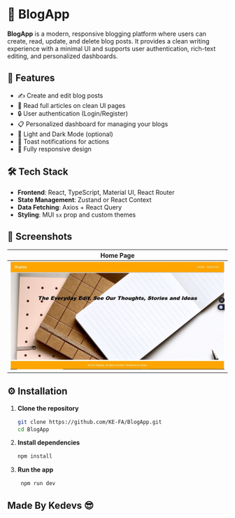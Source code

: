 # 📝 BlogApp

**BlogApp** is a modern, responsive blogging platform where users can create, read, update, and delete blog posts. It provides a clean writing experience with a minimal UI and supports user authentication, rich-text editing, and personalized dashboards.

## 🚀 Features

- ✍️ Create and edit blog posts
- 📖 Read full articles on clean UI pages
- 🔒 User authentication (Login/Register)
- 📋 Personalized dashboard for managing your blogs
- 🌙 Light and Dark Mode (optional)
- 🔔 Toast notifications for actions
- 📱 Fully responsive design

## 🛠 Tech Stack

- **Frontend**: React, TypeScript, Material UI, React Router
- **State Management**: Zustand or React Context
- **Data Fetching**: Axios + React Query
- **Styling**: MUI `sx` prop and custom themes


## 📸 Screenshots

| Home Page | 
|-----------|
| ![Home](./Client/public/Homepage.JPG) | 

## ⚙️ Installation

1. **Clone the repository**
   ```bash
   git clone https://github.com/KE-FA/BlogApp.git
   cd BlogApp

2. **Install dependencies**
    ```bash
    npm install
    ```

3. **Run the app**
   ```bash
    npm run dev
   ```

## Made By Kedevs 😎
